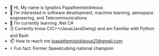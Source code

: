 - 👋 Hi, My name is Ignatios Papathemistokleous
- 👀 I’m interested in software development, machine learning, aerospace engineering, and Telecommunications
- 🌱 I’m currently learning .Net C#
- 🗒️ Currently know C/C++/Java(JavaSwing) and am Familiar with Python and Bash
- 📫 How to reach me ipapathemistokleous21@gmail.com
- ⚡ Fun fact: Former Speedcubing national champion 
